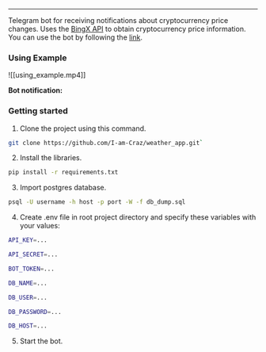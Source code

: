 
---

Telegram bot for receiving notifications about cryptocurrency price changes. Uses the [BingX API](https://bingx-api.github.io/docs/#/en-us/swapV2/introduce) to obtain cryptocurrency price information. You can use the bot by following the [link](https://t.me/cryptocurrency_alerting_bot).

### Using Example

![[using_example.mp4]]

**Bot notification:**


### Getting started

1. Clone the project using this command.  

```bash
git clone https://github.com/I-am-Craz/weather_app.git`
```

2. Install the libraries.

```bash
pip install -r requirements.txt
```

3. Import postgres database.

```bash
psql -U username -h host -p port -W -f db_dump.sql
```

4. Create .env file in root project directory and specify these variables with your values:

```bash
API_KEY=...

API_SECRET=...

BOT_TOKEN=...

DB_NAME=...

DB_USER=...

DB_PASSWORD=...

DB_HOST=...
```

5. Start the bot.